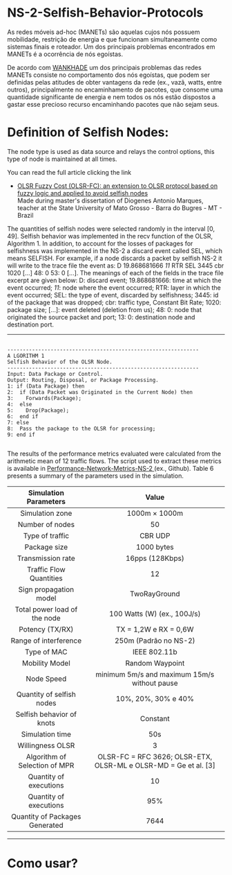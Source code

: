 # NS-2-Selfish-Behavior-Protocols
As redes móveis ad-hoc (MANETs) são aquelas cujos nós possuem mobilidade, restrição de energia
e que funcionam simultaneamente como sistemas finais e roteador. Um dos principais problemas encontrados
em MANETs é a ocorrência de nós egoístas.

De acordo com [WANKHADE](https://pdfs.semanticscholar.org/41e2/a539eb1e96cc6a150e92c8614705cd1c9b2f.pdf) um dos principais problemas das redes MANETs consiste no comportamento dos nós egoístas, que podem ser definidas pelas atitudes de obter vantagens da rede (ex., vazã, watts, entre outros), principalmente no encaminhamento de pacotes, que consome uma quantidade significante de energia e nem todos os nós estão dispostos a gastar esse precioso recurso encaminhando pacotes que não sejam seus.



# Definition of Selfish Nodes:
The node type is used as data source and relays the control options, this type of node is maintained at all times.

You can read the full article clicking the link 
* [OLSR Fuzzy Cost (OLSR-FC): an extension to OLSR protocol based on fuzzy logic and applied to avoid selfish nodes](https://github.com/dioxfile/NS-2-Selfish-Behavior-Protocols/raw/master/86380-376997-1-PB.pdf)</br>
Made during master's dissertation of Diogenes Antonio Marques, teacher at the State University of Mato Grosso - Barra do Bugres - MT - Brazil 

The quantities of selfish nodes were selected randomly in the interval [0, 49]. Selfish behavior was implemented in the recv function of the OLSR, Algorithm 1. In addition, to account for the losses of packages for selfishness was implemented in the NS-2 a discard event called SEL, which means SELFISH. For example, if a node discards a packet by selfish NS-2 it will write to the trace file the event as: D 19.868681666 _11_ RTR SEL 3445 cbr 1020 [...] 48: 0 53: 0 [...]. The meanings of each of the fields in the trace file excerpt are given below: D: discard event; 19.868681666: time at which the event occurred; _11_: node where the event occurred; RTR: layer in which the event occurred; SEL: the type of event, discarded by selfishness; 3445: id of the package that was dropped; cbr: traffic type, Constant Bit Rate; 1020: package size; [...]: event deleted (deletion from us); 48: 0: node that originated the source packet and port; 13: 0: destination node and destination port.

---
<p>
  <pre><code>
--------------------------------------------------------------
A LGORITHM 1
Selfish Behavior of the OLSR Node.
--------------------------------------------------------------
Input: Data Package or Control.
Output: Routing, Disposal, or Package Processing.
1: if (Data Package) then
2:  if (Data Packet was Originated in the Current Node) then
3:    Forwards(Package);
4:  else
5:    Drop(Package);
6:  end if
7: else
8:  Pass the package to the OLSR for processing;
9: end if
  </code></pre>
</p>

The results of the performance metrics evaluated were calculated from the arithmetic mean of 12 traffic flows. The script used to extract these metrics is available in [Performance-Network-Metrics-NS-2
](https://github.com/dioxfile/Performance-Network-Metrics-NS-2) (ex., Github). Table 6 presents a summary of the parameters used in the simulation.




| Simulation Parameters            | Value                                                         |
|:--------------------------------:|:-------------------------------------------------------------:|
|Simulation zone                   |1000m × 1000m                                                  |
|Number of nodes                   |50                                                             |
|Type of traffic                   |CBR UDP                                                        |
|Package size                      |1000 bytes                                                     |     
|Transmission rate                 |16pps (128Kbps)                                                |
|Traffic Flow Quantities           |12                                                             |     
|Sign propagation model            |TwoRayGround                                                   |
|Total power load of the node      |100 Watts (W) (ex., 100J/s)                                    |
|Potency (TX/RX)                   |TX = 1,2W e RX = 0,6W                                          |
|Range of interference             |250m (Padrão no NS-2)                                          |
|Type of MAC                       |IEEE 802.11b                                                   |
|Mobility Model                    |Random Waypoint                                                |
|Node Speed                        |minimum 5m/s and maximum 15m/s without pause                   |  
|Quantity of selfish nodes         |10%, 20%, 30% e 40%                                            |    
|Selfish behavior of knots         |Constant                                                       |
|Simulation time                   |50s                                                            |
|Willingness OLSR                  |3                                                              |
|Algorithm of Selection of MPR     |OLSR-FC = RFC 3626; OLSR-ETX, OLSR-ML e OLSR-MD = Ge et al. [3]| 
|Quantity of executions            |10                                                             |
|Quantity of executions            |95%                                                            |
|Quantity of Packages Generated    |7644                                                           |

---













# Como usar?
